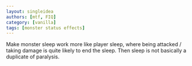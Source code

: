 ```yaml
---
layout: singleidea
authors: [mtf, FIQ]
category: [vanilla]
tags: [monster status effects]
---
```

Make monster sleep work more like player sleep, where being attacked / taking damage is quite likely to end the sleep. Then sleep is not basically a duplicate of paralysis.
